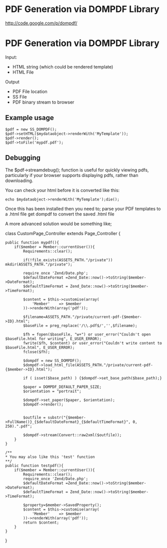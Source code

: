 # PDF Generation via DOMPDF Library

http://code.google.com/p/dompdf/

# PDF Generation via DOMPDF Library

Input:

 * HTML string (which could be rendered template)
 * HTML File
 
Output

 * PDF File location
 * SS File
 * PDF binary stream to browser

## Example usage

	$pdf = new SS_DOMPDF();
	$pdf->setHTML($mydataobject->renderWith('MyTemplate'));
	$pdf->render();
	$pdf->toFile('mypdf.pdf');
	
## Debugging

The $pdf->streamdebug(); function is useful for quickly viewing pdfs, particularly
if your browser supports displaying pdfs, rather than downloading.

You can check your html before it is converted like this:

	echo $mydataobject->renderWith('MyTemplate');die();

Once this has been installed then you need to;
	parse your PDF templates to a .html file
	get dompdf to convert the saved .html file
	
	
A more advanced solution would be something like;

class CustomPage_Controller extends Page_Controller {

	public function mypdf(){
		if($member = Member::currentUser()){
			Requirements::clear();
			
			if(!file_exists(ASSETS_PATH."/private")) mkdir(ASSETS_PATH."/private");
			
			require_once 'Zend/Date.php';
			$defaultDateFormat =Zend_Date::now()->toString($member->DateFormat);
			$defaultTimeFormat = Zend_Date::now()->toString($member->TimeFormat);			
			
			$content = $this->customise(array(
				'Member'	=> $member
			))->renderWith(array('pdf'));

			$filename=ASSETS_PATH."/private/current-pdf-{$member->ID}.html";
			$baseFile = preg_replace('/\\.pdf$/','',$filename);

			$fh = fopen($baseFile, "w+") or user_error("Couldn't open $baseFile.html for writing", E_USER_ERROR);
			fwrite($fh, $content) or user_error("Couldn't write content to $baseFile.html", E_USER_ERROR);
			fclose($fh);

			$dompdf = new SS_DOMPDF();
			$dompdf->load_html_file(ASSETS_PATH."/private/current-pdf-{$member->ID}.html");

			if ( isset($base_path) ) {$dompdf->set_base_path($base_path);}

			$paper = DOMPDF_DEFAULT_PAPER_SIZE;
			$orientation = "portrait";

			$dompdf->set_paper($paper, $orientation);
			$dompdf->render();
			
			
			$outfile = substr("{$member->FullName()}_{$defaultDateFormat}_{$defaultTimeFormat}", 0, 250).".pdf";
	
			$dompdf->stream(Convert::raw2xml($outfile));
		}	
	}
	
	/**
	* You may also like this 'test' function
	**/
	public function testpdf(){
		if($member = Member::currentUser()){
			Requirements::clear();
			require_once 'Zend/Date.php';
			$defaultDateFormat =Zend_Date::now()->toString($member->DateFormat);
			$defaultTimeFormat = Zend_Date::now()->toString($member->TimeFormat);			
			
			$property=$member->SavedProperty();
			$content = $this->customise(array(
				'Member'	=> $member
			))->renderWith(array('pdf'));
			return $content;
		}
	}
	
}
